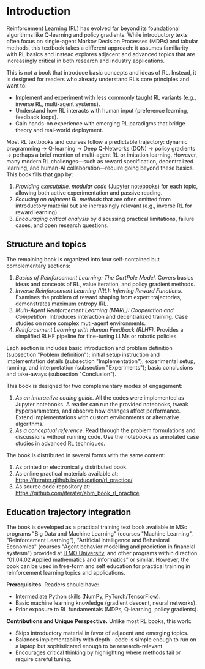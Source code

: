 # Introduction

<!-- ## Introduction -->

Reinforcement Learning (RL) has evolved far beyond its foundational algorithms like Q-learning and policy gradients. While introductory texts often focus on single-agent Markov Decision Processes (MDPs) and tabular methods, this textbook takes a different approach: it assumes familiarity with RL basics and instead explores adjacent and advanced topics that are increasingly critical in both research and industry applications.  

This is not a book that introduce basic concepts and ideas of RL. Instead, it is designed for readers who already understand RL’s core principles and want to:  
- Implement and experiment with less commonly taught RL variants (e.g., inverse RL, multi-agent systems).  
- Understand how RL interacts with human input (preference learning, feedback loops).  
- Gain hands-on experience with emerging RL paradigms that bridge theory and real-world deployment.  

Most RL textbooks and courses follow a predictable trajectory: dynamic programming → Q-learning → Deep Q-Networks (DQN) → policy gradients → perhaps a brief mention of multi-agent RL or imitation learning. However, many modern RL challenges—such as reward specification, decentralized learning, and human-AI collaboration—require going beyond these basics. This book fills that gap by:  

1. *Providing executable, modular code* (Jupyter notebooks) for each topic, allowing both active experimentation and passive reading.  
2. *Focusing on adjacent RL methods* that are often omitted from introductory material but are increasingly relevant (e.g., inverse RL for reward learning).  
3. *Encouraging critical analysis* by discussing practical limitations, failure cases, and open research questions.  

## Structure and topics

The remaining book is organized into four self-contained but complementary sections:  

1. *Basics of Reinforcement Learning: The CartPole Model.* Covers basics ideas and concepts of RL, value iteration, and policy gradient methods.  
2. *Inverse Reinforcement Learning (IRL): Inferring Reward Functions.* Examines the problem of reward shaping from expert trajectories, demonstrates maximum entropy IRL.  
3. *Multi-Agent Reinforcement Learning (MARL): Cooperation and Competition.* Introduces interaction and decentralized training. Case studies on more complex muti-agent environments.  
4. *Reinforcement Learning with Human Feedback (RLHF).* Provides a simplified RLHF pipeline for fine-tuning LLMs or robotic policies.  

Each section is includes basic introduction and problem definition (subsection "Poblem definition"); initial setup instruction and implementation details (subsection "Implementation"); experimental setup, running, and interpretation (subsection "Experiments"); basic conclusions and take-aways (subsection "Conclusion").

This book is designed for two complementary modes of engagement:  

1. *As an interactive coding guide.* All the codes were implemented as Jupyter notebooks. A reader can run the provided notebooks, tweak hyperparameters, and observe how changes affect performance. Extend implementations with custom environments or alternative algorithms.  
2. *As a conceptual reference.* Read through the problem formulations and discussions without running code. Use the notebooks as annotated case studies in advanced RL techniques.  

The book is distributed in several forms with the same content:
1. As printed or electronically distributed book.
2. As online practical materials available at: https://iterater.github.io/education/rl_practice/
3. As source code repository at: https://github.com/iterater/abm_book_rl_practice

## Education trajectory integration 

The book is developed as a practical training text book available in MSc programs "Big Data and Machine Learning" (courses "Machine Learning", "Reinforcement Learning"), "Artificial Intelligence and Behavioral Economics" (courses "Agent behavior modelling and prediction in financial systesm") provided at [ITMO University](https://en.itmo.ru/), and other programs within direction "01.04.02 Applied mathematics and informatics" or similar. However, the book can be used in free-form and self education for practical training in reinforcement learning topics and applications.

**Prerequisites.** Readers should have:  
- Intermediate Python skills (NumPy, PyTorch/TensorFlow).  
- Basic machine learning knowledge (gradient descent, neural networks).  
- Prior exposure to RL fundamentals (MDPs, Q-learning, policy gradients).  

**Contributions and Unique Perspective.** Unlike most RL books, this work:  
- Skips introductory material in favor of adjacent and emerging topics.  
- Balances implementability with depth - code is simple enough to run on a laptop but sophisticated enough to be research-relevant.  
- Encourages critical thinking by highlighting where methods fail or require careful tuning.  

<!-- **Review:** The book was reviewed by:
- Dmitry S. Shalymov, PhD (candidate of sciences in physics and mathematics), Associate Professor, St. Petersburg State University
- Alexander E. Shukhman, PhD (candidate of sciences in pedagogy), Head of Mathematics and Digital Technologies Department, Orenburg State University -->

```{bibliography}
```